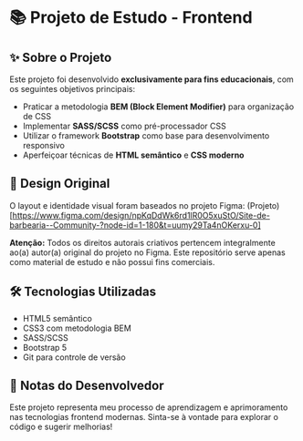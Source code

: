# 📚 Projeto de Estudo - Frontend

## ✨ Sobre o Projeto

Este projeto foi desenvolvido **exclusivamente para fins educacionais**, com os seguintes objetivos principais:
- Praticar a metodologia **BEM (Block Element Modifier)** para organização de CSS
- Implementar **SASS/SCSS** como pré-processador CSS
- Utilizar o framework **Bootstrap** como base para desenvolvimento responsivo
- Aperfeiçoar técnicas de **HTML semântico** e **CSS moderno**

## 🎨 Design Original

O layout e identidade visual foram baseados no projeto Figma:
(Projeto)[https://www.figma.com/design/npKqDdWk6rd1lR0O5xuStO/Site-de-barbearia--Community-?node-id=1-180&t=uumy29Ta4nOKerxu-0]

**Atenção:** Todos os direitos autorais criativos pertencem integralmente ao(a) autor(a) original do projeto no Figma. Este repositório serve apenas como material de estudo e não possui fins comerciais.

## 🛠 Tecnologias Utilizadas

- HTML5 semântico
- CSS3 com metodologia BEM
- SASS/SCSS
- Bootstrap 5
- Git para controle de versão

## 📝 Notas do Desenvolvedor

Este projeto representa meu processo de aprendizagem e aprimoramento nas tecnologias frontend modernas. Sinta-se à vontade para explorar o código e sugerir melhorias!
